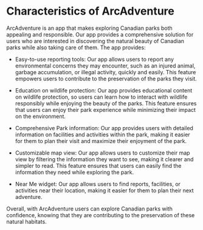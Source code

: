 # Characteristics of ArcAdventure
ArcAdventure is an app that makes exploring Canadian parks both appealing and responsible. Our app provides a comprehensive solution for users who are interested in discovering the natural beauty of Canadian parks while also taking care of them. The app provides:

* Easy-to-use reporting tools: Our app allows users to report any environmental concerns they may encounter, such as an injured animal, garbage accumulation, or illegal activity, quickly and easily. This feature empowers users to contribute to the preservation of the parks they visit.

* Education on wildlife protection: Our app provides educational content on wildlife protection, so users can learn how to interact with wildlife responsibly while enjoying the beauty of the parks. This feature ensures that users can enjoy their park experience while minimizing their impact on the environment.

* Comprehensive Park information: Our app provides users with detailed information on facilities and activities within the park, making it easier for them to plan their visit and maximize their enjoyment of the park.

* Customizable map view: Our app allows users to customize their map view by filtering the information they want to see, making it clearer and simpler to read. This feature ensures that users can easily find the information they need while exploring the park.

* Near Me widget: Our app allows users to find reports, facilities, or activities near their location, making it easier for them to plan their next adventure.

Overall, with ArcAdventure users can explore Canadian parks with confidence, knowing that they are contributing to the preservation of these natural habitats.
